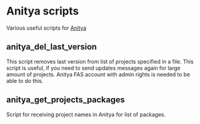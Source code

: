 # Anitya scripts
Various useful scripts for [Anitya](https://github.com/release-monitoring/anitya)

## anitya_del_last_version
This script removes last version from list of projects specified in a file.
This script is useful, if you need to send updates messages again for large amount of projects.
Anitya FAS account with admin rights is needed to be able to do this.

## anitya_get_projects_packages
Script for receiving project names in Anitya for list of packages.
